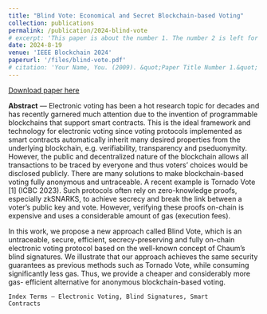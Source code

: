 ```yaml
---
title: "Blind Vote: Economical and Secret Blockchain-based Voting"
collection: publications
permalink: /publication/2024-blind-vote
# excerpt: 'This paper is about the number 1. The number 2 is left for future work.'
date: 2024-8-19
venue: 'IEEE Blockchain 2024'
paperurl: '/files/blind-vote.pdf'
# citation: 'Your Name, You. (2009). &quot;Paper Title Number 1.&quot; <i>Journal 1</i>. 1(1).'
---
```

<!-- <span style="color: red;">This paper is currently under review</span> -->

<a target="_blank" href="/files/blind-vote.pdf">Download paper here</a>

**Abstract** — Electronic voting has been a hot research topic for decades and has recently garnered much attention due to the invention of programmable blockchains that support smart contracts. This is the ideal framework and technology for electronic voting since voting protocols implemented as smart contracts automatically inherit many desired properties from the underlying blockchain, e.g. verifiability, transparency and pseduonymity. However, the public and decentralized nature of the blockchain allows all transactions to be traced by everyone and thus voters’ choices would be disclosed publicly. There are many solutions to make blockchain-based voting fully anonymous and untraceable. A recent example is Tornado Vote [1] (ICBC 2023). Such protocols often rely on zero-knowledge proofs, especially zkSNARKS, to achieve secrecy and break the link between a voter’s public key and vote. However, verifying these proofs on-chain is expensive and uses a considerable amount of gas (execution fees).

In this work, we propose a new approach called Blind Vote, which is an untraceable, secure, efficient, secrecy-preserving and fully on-chain electronic voting protocol based on the well-known concept of Chaum’s blind signatures. We illustrate that our approach achieves the same security guarantees as previous methods such as Tornado Vote, while consuming significantly less gas. Thus, we provide a cheaper and considerably more gas- efficient alternative for anonymous blockchain-based voting.

<code>Index Terms — Electronic Voting, Blind Signatures, Smart Contracts</code>
